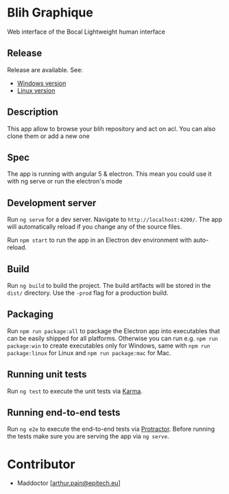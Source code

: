 # Blih Graphique

Web interface of the Bocal Lightweight human interface

## Release
Release are available. See:
  - [Windows version](http://api.battoire.fr/release/blih/win)
  - [Linux version](http://api.battoire.fr/release/blih/linux)

## Description

This app allow to browse your blih repository and act on acl. You can also clone them or add a new one

## Spec
The app is running with angular 5 & electron. This mean you could use it with ng serve or run the electron's mode

## Development server

Run `ng serve` for a dev server. Navigate to `http://localhost:4200/`. The app will automatically reload if you change any of the source files.

Run `npm start` to run the app in an Electron dev environment with auto-reload.

## Build

Run `ng build` to build the project. The build artifacts will be stored in the `dist/` directory. Use the `-prod` flag for a production build.

## Packaging

Run `npm run package:all` to package the Electron app into executables that can be easily shipped for all platforms. Otherwise you can run e.g. `npm run package:win` to create executables only for Windows, same with `npm run package:linux` for Linux and `npm run package:mac` for Mac.

## Running unit tests

Run `ng test` to execute the unit tests via [Karma](https://karma-runner.github.io).

## Running end-to-end tests

Run `ng e2e` to execute the end-to-end tests via [Protractor](http://www.protractortest.org/).
Before running the tests make sure you are serving the app via `ng serve`.

# Contributor
- Maddoctor [arthur.pain@epitech.eu]
